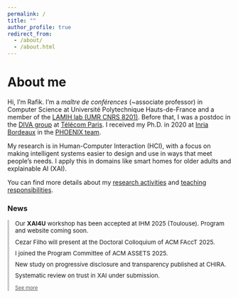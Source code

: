```yaml
---
permalink: /
title: ""
author_profile: true
redirect_from:
  - /about/
  - /about.html
---
```


About me
======

Hi, I’m Rafik. I’m a *maître de conférences* (~associate professor) in Computer Science at Université Polytechnique Hauts-de-France and a member of the [LAMIH lab (UMR CNRS 8201)](https://www.uphf.fr/lamih). Before that, I was a postdoc in the [DIVA group](https://diva.telecom-paristech.fr/) at [Télécom Paris](https://www.telecom-paris.fr/). I received my Ph.D. in 2020 at [Inria Bordeaux](https://www.inria.fr/fr/centre-inria-universite-bordeaux) in the [PHOENIX team](http://phoenix.inria.fr/).

My research is in Human-Computer Interaction (HCI), with a focus on making intelligent systems easier to design and use in ways that meet people’s needs. I apply this in domains like smart homes for older adults and explainable AI (XAI).

You can find more details about my [research activities](/research/) and [teaching responsibilities](/teaching/).


### News

<div id="news-box" style="margin-top: 1em; border-left: 4px solid #ccc; padding-left: 1em; font-size: 0.95em;">
  <ul id="news-list" style="list-style: none; padding-left: 0; margin: 0;">
    <li style="margin-bottom: 0.7em;"> Our <strong>XAI4U</strong> workshop has been accepted at IHM 2025 (Toulouse). Program and website coming soon.</li>
    <li style="margin-bottom: 0.7em;"> Cezar Filho will present at the Doctoral Colloquium of ACM FAccT 2025.</li>
    <li class="news-hidden" style="margin-bottom: 0.7em;"> I joined the Program Committee of ACM ASSETS 2025.</li>
    <li class="news-hidden" style="margin-bottom: 0.7em;"> New study on progressive disclosure and transparency published at CHIRA.</li>
    <li class="news-hidden" style="margin-bottom: 0.7em;"> Systematic review on trust in XAI under submission.</li>
  </ul>
  <a id="toggle-news" style="cursor: pointer; font-size: 0.85em; display: inline-block; margin-top: 0.3em; color: #555; text-decoration: underline;">See more</a>
</div>
<script>
  document.addEventListener('DOMContentLoaded', function () {
    const toggleBtn = document.getElementById('toggle-news');
    const hiddenItems = document.querySelectorAll('.news-hidden');
    let expanded = false;

  function updateView() {
      hiddenItems.forEach(item => {
        item.style.display = expanded ? 'list-item' : 'none';
      });
      toggleBtn.textContent = expanded ? 'See less' : 'See more';
    }

  toggleBtn.addEventListener('click', function () {
      expanded = !expanded;
      updateView();
    });

   updateView(); // Initialize
  });
</script>











